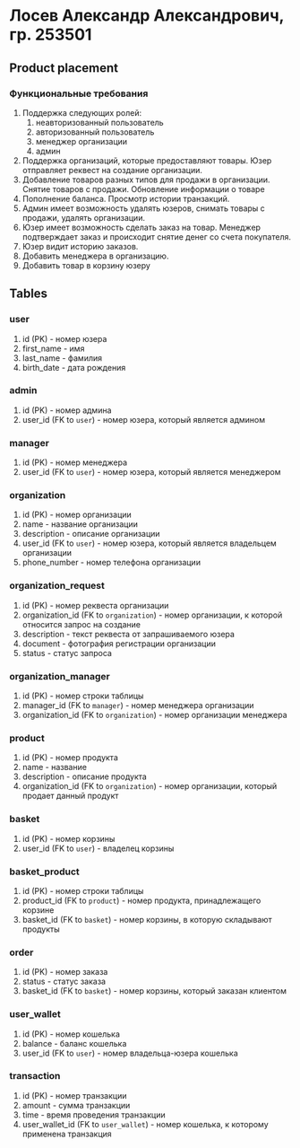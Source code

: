 # Лосев Александр Александрович, гр. 253501

## Product placement

### Функциональные требования

1. Поддержка следующих ролей:
    1. неавторизованный пользователь
    2. авторизованный пользователь
    3. менеджер организации
    4. админ
2. Поддержка организаций, которые предоставляют товары. Юзер отправляет реквест на создание организации. 
3. Добавление товаров разных типов для продажи в организации. Снятие товаров с продажи. Обновление информации о товаре
4. Пополнение баланса. Просмотр истории транзакций.
5. Админ имеет возможность удалять юзеров, снимать товары с продажи, удалять организации.
6. Юзер имеет возможность сделать заказ на товар. Менеджер подтверждает заказ и происходит снятие денег со счета покупателя. 
7. Юзер видит историю заказов.
8. Добавить менеджера в организацию.
9. Добавить товар в корзину юзеру

## Tables

### user

1. id (PK) - номер юзера
2. first_name - имя
3. last_name - фамилия
4. birth_date - дата рождения

### admin

1. id (PK) - номер админа
2. user_id (FK to `user`) - номер юзера, который является админом

### manager

1. id (PK) - номер менеджера
2. user_id (FK to `user`) - номер юзера, который является менеджером

### organization

1. id (PK) - номер организации
2. name - название организации
3. description - описание организации
4. user_id (FK to `user`) - номер юзера, который является владельцем организации
5. phone_number - номер телефона организации

### organization_request

1. id (PK) - номер реквеста организации
2. organization_id (FK to `organization`) - номер организации, к которой относится запрос на создание
3. description - текст реквеста от запрашиваемого юзера
4. document - фотография регистрации организации
5. status - статус запроса

### organization_manager

1. id (PK) - номер строки таблицы
2. manager_id (FK to `manager`) - номер менеджера организации
3. organization_id (FK to `organization`) - номер организации менеджера

### product

1. id (PK) - номер продукта
2. name - название
3. description - описание продукта
4. organization_id (FK to `organization`) - номер организации, который продает данный продукт

### basket

1. id (PK) - номер корзины
2. user_id (FK to `user`) - владелец корзины

### basket_product

1. id (PK) - номер строки таблицы
2. product_id (FK to `product`) - номер продукта, принадлежащего корзине
3. basket_id (FK to `basket`) - номер корзины, в которую складывают продукты

### order

1. id (PK) - номер заказа
2. status - статус заказа
3. basket_id (FK to `basket`) - номер корзины, который заказан клиентом

### user_wallet

1. id (PK) - номер кошелька
2. balance - баланс кошелька
3. user_id (FK to `user`) - номер владельца-юзера кошелька

### transaction

1. id (PK) - номер транзакции
2. amount - сумма транзакции
3. time - время проведения транзакции
4. user_wallet_id (FK to `user_wallet`) - номер кошелька, к которому применена транзакция